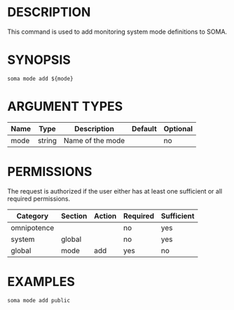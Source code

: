 # DESCRIPTION

This command is used to add monitoring system mode definitions to SOMA.

# SYNOPSIS

```
soma mode add ${mode}
```

# ARGUMENT TYPES

Name | Type |     Description   | Default | Optional
 --- |  --- | ----------------- | ------- | --------
mode | string | Name of the mode | | no

# PERMISSIONS

The request is authorized if the user either has at least one
sufficient or all required permissions.

Category | Section | Action | Required | Sufficient
 ------- | ------- | ------ | -------- | ----------
omnipotence | | | no | yes
system | global | | no | yes
global | mode | add | yes | no

# EXAMPLES

```
soma mode add public
```

